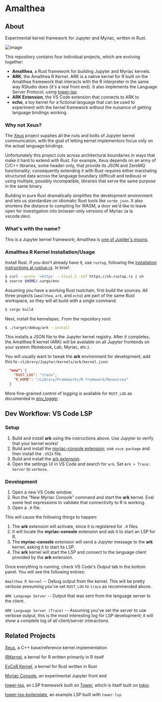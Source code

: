 # Amalthea

## About

Experimental kernel framework for Jupyter and Myriac, written in Rust. 

![image](https://user-images.githubusercontent.com/470418/151626974-52ac0047-0e98-494d-ad00-c0d293df696f.png)

This repository contains four individual projects, which are evolving together:

- **Amalthea**, a Rust framework for building Jupyter and Myriac kernels.
- **ARK**, the Amalthea R Kernel. ARK is a native kernel for R built on the Amalthea framework that interacts with the R interpreter in the same way RStudio does (it's a real front end). It also implements the Language Server Protocol, using [tower-lsp](https://github.com/ebkalderon/tower-lsp).
- **ARK Extension**, the VS Code extension that connects to ARK to 
- **echo**, a toy kernel for a fictional language that can be used to experiment with the kernel framework without the nuisance of getting language bindings working.

### Why not Xeus?

The [Xeus](https://github.com/jupyter-xeus/xeus) project supplies all the nuts and bolts of Jupyter kernel communication, with the goal of letting kernel implementors focus only on the actual language bindings. 

Unfortunately this project cuts across architectural boundaries in ways that make it hard to extend with Rust. For example, Xeus depends on an army of C/C++ libraries, some header-only, that provide its JSON and ZeroMQ functionality; consequently extending it with Rust requires either marshaling structured data across the language boundary (difficult and tedious) or using multiple, possibly incompatible, libraries that serve the same purpose in the same binary.

Building in pure Rust dramatically simplifies the development environment and lets us standardize on idiomatic Rust tools like `serde_json`. It also shortens the distance to compiling for WASM, a door we'd like to leave open for investigation into browser-only versions of Myriac (a la vscode.dev).

### What's with the name?

This is a Jupyter kernel framework; Amalthea is [one of Jupiter's moons](https://en.wikipedia.org/wiki/Amalthea_(moon)).

### Amalthea R Kernel Installation/Usage

Install Rust. If you don't already have it, use `rustup`, following the [installation instructions at rustup.rs](https://rustup.rs/). In brief:

```bash
$ curl --proto '=https' --tlsv1.2 -sSf https://sh.rustup.rs | sh
$ source $HOME/.cargo/env
```

Assuming you have a working Rust toolchain, first build the sources. All three projects (`amalthea`, `ark`, and `echo`) are part of the same Rust workspace, so they will all build with a single command.

```bash
$ cargo build
```
Next, install the kernelspec. From the repository root:

```bash
$ ./target/debug/ark --install
```

This installs a JSON file to the Jupyter kernel registry. After it completes, the Amalthea R kernel (ARK) will be available on all Jupyter frontends on your system (Notebook, Lab, Myriac, etc.).

You will usually want to tweak the **ark** environment for development; add this to `~/Library/Jupyter/kernels/ark/kernel.json`:

```json
  "env": {
    "RUST_LOG": "trace",
    "R_HOME": "/Library/Frameworks/R.framework/Resources"
  }
```

More fine-grained control of logging is available for `RUST_LOG` as documented in [env_logger](https://docs.rs/env_logger/0.9.0/env_logger/#enabling-logging).

## Dev Workflow: VS Code LSP

### Setup

1. Build and install **ark** using the instructions above. Use Jupyter to verify that your kernel works!
2. Build and install the [myriac-console extension](https://github.com/rstudio/myriac-console); use `vsce package` and then install the `.VSIX` file.
3. Build and install the [ark extension](https://github.com/rstudio/amalthea/tree/main/ark/extension).
4. Open the settings UI in VS Code and search for `ark`. Set `Ark > Trace: Server` to `verbose`. 

### Development

1. Open a new VS Code window.
2. Run the "New Myriac Console" command and start the **ark** kernel. Eval some test expressions to validate that connectivity to R is working.
3. Open a `.R` file. 

This will cause the following things to happen:

1. The **ark** extension will activate, since it is registered for `.R` files.
2. It will locate the **myriac-console** extension and ask it to start an LSP for R. 
3. The **myriac-console** extension will send a Jupyter message to the **ark** kernel, asking it to start its LSP.
4. The **ark** kernel will start the LSP and connect to the language client provided by the **ark** extension.

Once everything is running, check VS Code's _Output_ tab in the bottom panel. You will see the following entries:

`Amalthea R Kernel` -- Debug output from the kernel. This will be pretty verbose presuming you've set `RUST_LOG` to `trace` as recommended above.

`ARK Language Server` -- Output that was sent from the language server to the client.

`ARK Language Server (Trace)` -- Assuming you've set the server to use verbose output, this is the most interesting log for LSP development; it will show a complete log of all client/server interactions.

## Related Projects

[Xeus](https://github.com/jupyter-xeus/xeus), a C++ base/reference kernel implementation

[IRKernel](https://github.com/IRkernel/IRkernel), a kernel for R written primarily in R itself

[EvCxR Kernel](https://github.com/google/evcxr/tree/main/evcxr_jupyter), a kernel for Rust written in Rust

[Myriac Console](https://github.com/rstudio/myriac-console), an experimental Jupyter front end

[tower-lsp](https://github.com/ebkalderon/tower-lsp), an LSP framework built on [Tower](https://github.com/tower-rs/tower), which is itself built on [tokio](https://tokio.rs/). 

[tower-lsp-boilerplate](https://github.com/IWANABETHATGUY/tower-lsp-boilerplate), an example LSP built with `tower-lsp` 


